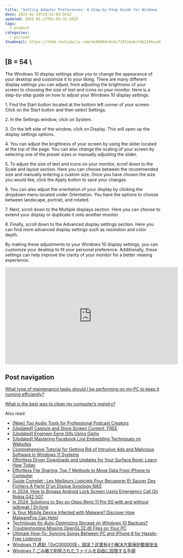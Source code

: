 ```yaml
---
title: "Setting Adapter Preferences: A Step-by-Step Guide for Windows - Tips From YL Computing"
date: 2025-01-24T23:52:03.931Z
updated: 2025-01-27T01:03:33.282Z
tags:
  - product
categories:
  - pcclean
thumbnail: https://thmb.techidaily.com/4e9049dc8c6c71972ee6cfdb2106ce48df839975371dfb9fbdc8a4ad77b856d5.jpg
---
```


## \[B = 54 \

The Windows 10 display settings allow you to change the appearance of your desktop and customize it to your liking. There are many different display settings you can adjust, from adjusting the brightness of your screen to choosing the size of text and icons on your monitor. Here is a step-by-step guide on how to adjust your Windows 10 display settings. 

1\. Find the Start button located at the bottom left corner of your screen. Click on the Start button and then select Settings.

2\. In the Settings window, click on System.

3\. On the left side of the window, click on Display. This will open up the display settings options. 

4\. You can adjust the brightness of your screen by using the slider located at the top of the page. You can also change the scaling of your screen by selecting one of the preset sizes or manually adjusting the slider.

5\. To adjust the size of text and icons on your monitor, scroll down to the Scale and layout section. Here you can choose between the recommended size and manually entering a custom size. Once you have chosen the size you would like, click the Apply button to save your changes.

6\. You can also adjust the orientation of your display by clicking the dropdown menu located under Orientation. You have the options to choose between landscape, portrait, and rotated.

7\. Next, scroll down to the Multiple displays section. Here you can choose to extend your display or duplicate it onto another monitor.

8\. Finally, scroll down to the Advanced display settings section. Here you can find more advanced display settings such as resolution and color depth. 

By making these adjustments to your Windows 10 display settings, you can customize your desktop to fit your personal preference. Additionally, these settings can help improve the clarity of your monitor for a better viewing experience.

<!-- affiliate ads begin -->
<iframe width="560" height="315" src="https://www.youtube.com/embed/X4q6gyaEojM?si=ImdFm6Zsr0azykqV" title="YouTube video player" frameborder="0" allow="accelerometer; autoplay; clipboard-write; encrypted-media; gyroscope; picture-in-picture; web-share" referrerpolicy="strict-origin-when-cross-origin" allowfullscreen></iframe>
<!-- affiliate ads end -->

## Post navigation

[What type of maintenance tasks should I be performing on my PC to keep it running efficiently?](https://tools.techidaily.com/pcclean/products/)

[What is the best way to clean my computer’s registry?](https://tools.techidaily.com/pcclean/products/)

<ins class="adsbygoogle"
     style="display:block"
     data-ad-format="autorelaxed"
     data-ad-client="ca-pub-7571918770474297"
     data-ad-slot="1223367746"></ins>

<ins class="adsbygoogle"
     style="display:block"
     data-ad-client="ca-pub-7571918770474297"
     data-ad-slot="8358498916"
     data-ad-format="auto"
     data-full-width-responsive="true"></ins>

<span class="atpl-alsoreadstyle">Also read:</span>
<div><ul>
<li><a href="https://fox-info.techidaily.com/new-top-audio-tools-for-professional-podcast-creators/"><u>[New] Top Audio Tools for Professional Podcast Creators</u></a></li>
<li><a href="https://remote-screen-capture.techidaily.com/updated-capture-and-store-screen-content-free/"><u>[Updated] Capture and Store Screen Content, FREE</u></a></li>
<li><a href="https://fox-hovers.techidaily.com/updated-engineer-eerie-gifs-using-giphy/"><u>[Updated] Engineer Eerie Gifs Using Giphy</u></a></li>
<li><a href="https://facebook-clips.techidaily.com/updated-mastering-facebook-live-embedding-techniques-on-websites/"><u>[Updated] Mastering Facebook Live Embedding Techniques on Websites</u></a></li>
<li><a href="https://discover-fantastic.techidaily.com/comprehensive-tutorial-for-getting-rid-of-intrusive-ads-and-malicious-software-in-windows-11-systems/"><u>Comprehensive Tutorial for Getting Rid of Intrusive Ads and Malicious Software in Windows 11 Systems</u></a></li>
<li><a href="https://win-amazing.techidaily.com/1722960768051-effortless-driver-downloads-and-updates-for-your-surface-book-learn-how-today/"><u>Effortless Driver Downloads and Updates for Your Surface Book: Learn How Today</u></a></li>
<li><a href="https://techtrends.techidaily.com/effortless-file-sharing-top-7-methods-to-move-data-from-iphone-to-computer/"><u>Effortless File Sharing: Top 7 Methods to Move Data From iPhone to Computer</u></a></li>
<li><a href="https://discover-fantastic.techidaily.com/guide-complet-les-meilleurs-logiciels-pour-recuperer-et-sauver-des-fichiers-a-partir-dun-disque-synology-nas/"><u>Guide Complet : Les Meilleurs Logiciels Pour Recuperer Et Sauver Des Fichiers À Partir D'un Disque Synology NAS</u></a></li>
<li><a href="https://easy-unlock-android.techidaily.com/in-2024-how-to-bypass-android-lock-screen-using-emergency-call-on-nokia-g42-5g-by-drfone-android/"><u>In 2024, How to Bypass Android Lock Screen Using Emergency Call On Nokia G42 5G?</u></a></li>
<li><a href="https://android-location-track.techidaily.com/in-2024-solutions-to-spy-on-oppo-reno-11-pro-5g-with-and-without-jailbreak-drfone-by-drfone-virtual-android/"><u>In 2024, Solutions to Spy on Oppo Reno 11 Pro 5G with and without jailbreak | Dr.fone</u></a></li>
<li><a href="https://discover-fantastic.techidaily.com/is-your-mobile-device-infected-with-malware-discover-how-malwarefox-can-help/"><u>Is Your Mobile Device Infected with Malware? Discover How MalwareFox Can Help!</u></a></li>
<li><a href="https://discover-fantastic.techidaily.com/techniques-for-auto-optimizing-storage-on-windows-10-backups/"><u>Techniques for Auto-Optimizing Storage on Windows 10 Backups?</u></a></li>
<li><a href="https://techtrends.techidaily.com/troubleshooting-missing-opengl32dll-files-on-your-pc/"><u>Troubleshooting Missing OpenGL32.dll Files on Your PC</u></a></li>
<li><a href="https://discover-fantastic.techidaily.com/ultimate-how-to-syncing-songs-between-pc-and-iphone-8-for-hassle-free-listening/"><u>Ultimate How-To: Syncing Songs Between PC and iPhone 8 for Hassle-Free Listening</u></a></li>
<li><a href="https://discover-fantastic.techidaily.com/windows-11-0xc000000e4/"><u>Windows 11 遇到「0xC000000E」错误？这里有4个解决方案保护数据安全</u></a></li>
<li><a href="https://discover-fantastic.techidaily.com/1728468611659-windows-7/"><u>Windows 7 ごみ箱で削除されたファイルを自由に回復する手順</u></a></li>
</ul></div>


